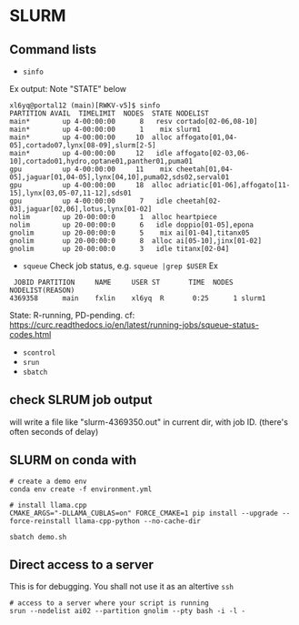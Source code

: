 # SLURM

## Command lists
* `sinfo`

Ex output: Note "STATE" below

```
xl6yq@portal12 (main)[RWKV-v5]$ sinfo
PARTITION AVAIL  TIMELIMIT  NODES  STATE NODELIST
main*        up 4-00:00:00      8   resv cortado[02-06,08-10]
main*        up 4-00:00:00      1    mix slurm1
main*        up 4-00:00:00     10  alloc affogato[01,04-05],cortado07,lynx[08-09],slurm[2-5]
main*        up 4-00:00:00     12   idle affogato[02-03,06-10],cortado01,hydro,optane01,panther01,puma01
gpu          up 4-00:00:00     11    mix cheetah[01,04-05],jaguar[01,04-05],lynx[04,10],puma02,sds02,serval01
gpu          up 4-00:00:00     18  alloc adriatic[01-06],affogato[11-15],lynx[03,05-07,11-12],sds01
gpu          up 4-00:00:00      7   idle cheetah[02-03],jaguar[02,06],lotus,lynx[01-02]
nolim        up 20-00:00:0      1  alloc heartpiece
nolim        up 20-00:00:0      6   idle doppio[01-05],epona
gnolim       up 20-00:00:0      5    mix ai[01-04],titanx05
gnolim       up 20-00:00:0      8  alloc ai[05-10],jinx[01-02]
gnolim       up 20-00:00:0      3   idle titanx[02-04]
```

* `squeue`
Check job status, e.g. `squeue |grep $USER`
Ex
```
 JOBID PARTITION     NAME     USER ST       TIME  NODES NODELIST(REASON)
4369358      main    fxlin    xl6yq  R       0:25      1 slurm1
```
State: R-running, PD-pending. cf: https://curc.readthedocs.io/en/latest/running-jobs/squeue-status-codes.html


* `scontrol`
* `srun`
* `sbatch`

## check SLRUM job output
will write a file like "slurm-4369350.out" in current dir, with job ID.
(there's often seconds of delay)

## SLURM on conda with 
```
# create a demo env 
conda env create -f environment.yml

# install llama.cpp
CMAKE_ARGS="-DLLAMA_CUBLAS=on" FORCE_CMAKE=1 pip install --upgrade --force-reinstall llama-cpp-python --no-cache-dir

sbatch demo.sh
```


## Direct access to a server
This is for debugging. You shall not use it as an altertive `ssh`
```
# access to a server where your script is running
srun --nodelist ai02 --partition gnolim --pty bash -i -l -
```

